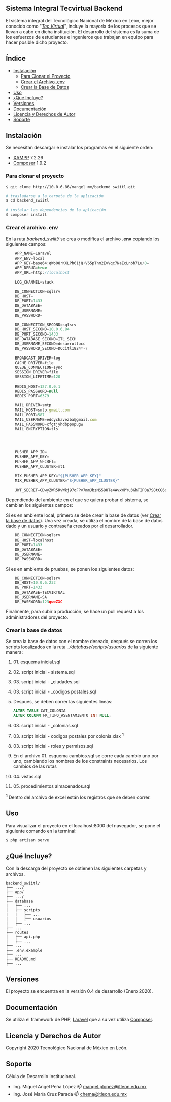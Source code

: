 ## Sistema Integral Tecvirtual Backend

El sistema integral del Tecnológico Nacional de México en León, mejor conocido como "[*Tec Virtual*](http://tecvirtual.itleon.edu.mx/#/)", 
incluye la mayoría de los procesos que se llevan a cabo en dicha institución. 
El desarrollo del sistema es la suma de los esfuerzos de estudiantes e ingenieros que trabajan en equipo para hacer posible dicho proyecto.

## Índice

* [Instalación](#instalación)
    * [Para Clonar el Proyecto](#para-clonar-el-proyecto)
    * [Crear el Archivo .env](#crear-el-archivo-env)
    * [Crear la Base de Datos](#crear-la-base-de-datos)
* [Uso](#uso)
* [¿Qué Incluye?](#qué-incluye)
* [Versiones](#versiones)
* [Documentación](#documentación)
* [Licencia y Derechos de Autor](#licencia-y-derechos-de-autor)
* [Soporte](#soporte)

## Instalación

Se necesitan descargar e instalar los programas en el siguiente orden:
* [XAMPP](https://www.apachefriends.org/es/download.html) 7.2.26
* [Composer](https://getcomposer.org/) 1.9.2 

### Para clonar el proyecto
``` bash
$ git clone http://10.0.6.86/mangel_mx/backend_swiitl.git

# trasladarse a la carpeta de la aplicación
$ cd backend_swiitl

# instalar las dependencias de la aplicación
$ composer install
```

### Crear el archivo .env
En la ruta *backend_swiitl/* se crea o modifica el archivo **.env** copiando los siguientes campos:  
``` typescript
    APP_NAME=Laravel
    APP_ENV=local
    APP_KEY=base64:qWo08rKXLPh61jQ+V65pTnm2EvVqc7NaEcLnbb7Lu/0=
    APP_DEBUG=true
    APP_URL=http://localhost
    
    LOG_CHANNEL=stack
    
    DB_CONNECTION=sqlsrv
    DB_HOST=
    DB_PORT=1433
    DB_DATABASE=
    DB_USERNAME=
    DB_PASSWORD=
    
    DB_CONNECTION_SECOND=sqlsrv
    DB_HOST_SECOND=10.0.6.84
    DB_PORT_SECOND=1433
    DB_DATABASE_SECOND=ITL_SICH
    DB_USERNAME_SECOND=desarrollocc
    DB_PASSWORD_SECOND=DCCitl1824*-?
    
    BROADCAST_DRIVER=log
    CACHE_DRIVER=file
    QUEUE_CONNECTION=sync
    SESSION_DRIVER=file
    SESSION_LIFETIME=120
    
    REDIS_HOST=127.0.0.1
    REDIS_PASSWORD=null
    REDIS_PORT=6379
    
    MAIL_DRIVER=smtp
    MAIL_HOST=smtp.gmail.com
    MAIL_PORT=587
    MAIL_USERNAME=eddychavezba@gmail.com
    MAIL_PASSWORD=cfgtjyhdbppopugw
    MAIL_ENCRYPTION=tls
    


    
    PUSHER_APP_ID=
    PUSHER_APP_KEY=
    PUSHER_APP_SECRET=
    PUSHER_APP_CLUSTER=mt1
    
    MIX_PUSHER_APP_KEY="${PUSHER_APP_KEY}"
    MIX_PUSHER_APP_CLUSTER="${PUSHER_APP_CLUSTER}"
    
    JWT_SECRET=CDwyZWR5RvWkj97oFPv7mmJbzMS58UTe4AvxWPYu3GhTIP0a7S8tCG6sEyuVbaFT
```

Dependiendo del ambiente en el que se quiera probar el sistema, se cambian los siguientes campos:
<br>

Si es en ambiente local, primero se debe crear la base de datos (ver 
[Crear la base de datos](#crear-la-base-de-datos)). Una vez creada, se utiliza el nombre de 
la base de datos dado y un usuario y contraseña creados por el desarrollador.
``` typescript
    DB_CONNECTION=sqlsrv
    DB_HOST=localhost
    DB_PORT=1433
    DB_DATABASE=
    DB_USERNAME=
    DB_PASSWORD=
```
 
Si es en ambiente de pruebas, se ponen los siguientes datos:
``` typescript
    DB_CONNECTION=sqlsrv
    DB_HOST=10.0.6.232
    DB_PORT=1433
    DB_DATABASE=TECVIRTUAL
    DB_USERNAME=SA
    DB_PASSWORD=123qweZXC
```

Finalmente, para subir a producción, se hace un pull request a los administradores del proyecto.

### Crear la base de datos

Se crea la base de datos con el nombre deseado, después se corren los scripts 
localizados en la ruta *../database/scripts/usuarios* de la siguiente manera:

1. 01\. esquema inicial.sql
2. 02\. script inicial - sistema.sql
3. 03\. script inicial - _ciudades.sql
4. 03\. script inicial - _codigos postales.sql
5. Después, se deben correr las siguientes líneas:

    ```sql
    ALTER TABLE CAT_COLONIA
   ALTER COLUMN FK_TIPO_ASENTAMIENTO INT NULL;
    ```
6. 03\. script inicial - _colonias.sql
7. 03\. script inicial - codigos postales por colonia.xlsx **<sup>1</sup>**
8. 03\. script inicial - roles y permisos.sql
9. En el archivo 01. esquema cambios.sql se corre cada cambio uno por uno, cambiando los
nombres de los constraints necesarios. Los cambios de las rutas
10. 04\. vistas.sql
11. 05\. procedimientos almacenados.sql

**<sup>1</sup>** Dentro del archivo de excel están los registros que se deben correr.

## Uso

Para visualizar el proyecto en el localhost:8000 del navegador, se pone el siguiente comando en la terminal:
``` bash
$ php artisan serve
```

## ¿Qué Incluye?

Con la descarga del proyecto se obtienen las siguientes carpetas y archivos.

```
backend_swiitl/
├── .../
├── app/
├── .../
├── database
|   ├── ...
|   ├── scripts
|   |   ├── ...
|   |   ├── usuarios
|   ├── ...
├── ...
├── routes
|   ├── api.php
|   ├── ...
├── ...
├── .env.example
├── ...
├── README.md
├── ...
```

## Versiones

El proyecto se encuentra en la versión 0.4 de desarrollo (Enero 2020).

## Documentación

Se utiliza el framework de PHP, [Laravel](https://laravel.com/docs/6.x) que a su vez utiliza [Composer](https://getcomposer.org/doc/).

## Licencia y Derechos de Autor

Copyright 2020 Tecnológico Nacional de México en León.

## Soporte

Célula de Desarrollo Institucional.  
* Ing. Miguel Angel Peña López :mailbox: mangel.plopez@itleon.edu.mx
* Ing. José María Cruz Parada :mailbox: chema@itleon.edu.mx
